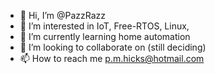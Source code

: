 - 👋 Hi, I’m @PazzRazz
- 👀 I’m interested in IoT, Free-RTOS, Linux, 
- 🌱 I’m currently learning home automation
- 💞️ I’m looking to collaborate on (still deciding)
- 📫 How to reach me p.m.hicks@hotmail.com

<!---
PazzRazz/PazzRazz is a ✨ special ✨ repository because its `README.md` (this file) appears on your GitHub profile.
You can click the Preview link to take a look at your changes.
--->
